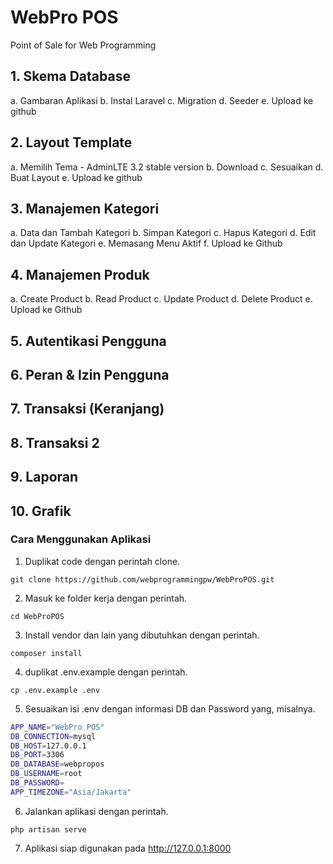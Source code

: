# WebPro POS
Point of Sale for Web Programming

## 1. Skema Database
a. Gambaran Aplikasi
b. Instal Laravel
c. Migration
d. Seeder
e. Upload ke github

## 2. Layout Template
a. Memilih Tema - AdminLTE 3.2 stable version
b. Download
c. Sesuaikan
d. Buat Layout
e. Upload ke github

## 3. Manajemen Kategori
a. Data dan Tambah Kategori
b. Simpan Kategori
c. Hapus Kategori
d. Edit dan Update Kategori
e. Memasang Menu Aktif
f. Upload ke Github

## 4. Manajemen Produk
a. Create Product
b. Read Product
c. Update Product
d. Delete Product
e. Upload ke Github

## 5. Autentikasi Pengguna
## 6. Peran & Izin Pengguna
## 7. Transaksi (Keranjang)
## 8. Transaksi 2
## 9. Laporan
## 10. Grafik


### Cara Menggunakan Aplikasi
1. Duplikat code dengan perintah clone.
```
git clone https://github.com/webprogrammingpw/WebProPOS.git
```
2. Masuk ke folder kerja dengan perintah.
```
cd WebProPOS
```
3. Install vendor dan lain yang dibutuhkan dengan perintah.
```
composer install
```
4. duplikat .env.example dengan perintah.
```
cp .env.example .env
```
5. Sesuaikan isi .env dengan informasi DB dan Password yang, misalnya.
```bash
APP_NAME="WebPro POS"
DB_CONNECTION=mysql
DB_HOST=127.0.0.1
DB_PORT=3306
DB_DATABASE=webpropos
DB_USERNAME=root
DB_PASSWORD=
APP_TIMEZONE="Asia/Jakarta"
```
6. Jalankan aplikasi dengan perintah.
```
php artisan serve
```
7. Aplikasi siap digunakan pada http://127.0.0.1:8000